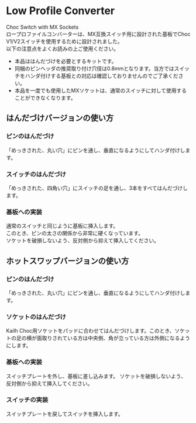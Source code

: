 # Low Profile Converter
Choc Switch with MX Sockets  
ロープロファイルコンバーターは、MX互換スイッチ用に設計された基板でChoc V1/V2スイッチを使用するために設計されました。  
以下の注意点をよくお読みの上ご使用ください。
- 本品ははんだづけを必要とするキットです。
- 同梱のピンヘッダの推奨取り付け穴径は0.8mmとなります。当方ではスイッチをハンダ付けする基板との対応は確認しておりませんのでご了承ください。
- 本品を一度でも使用したMXソケットは、通常のスイッチに対して使用することができなくなります。

## はんだづけバージョンの使い方
### ピンのはんだづけ
「めっきされた、丸い穴」にピンを通し、垂直になるようにしてハンダ付けします。
### スイッチのはんだづけ
「めっきされた、四角い穴」にスイッチの足を通し、3本をすべてはんだづけします。
### 基板への実装
通常のスイッチと同じように基板に挿入します。  
このとき、ピンの太さの関係から非常に硬くなっています。  
ソケットを破損しないよう、反対側から抑えて挿入してください。

## ホットスワップバージョンの使い方
### ピンのはんだづけ
「めっきされた、丸い穴」にピンを通し、垂直になるようにしてハンダ付けします。
### ソケットのはんだづけ
Kailh Choc用ソケットをパッドに合わせてはんだづけします。このとき、ソケットの足の横が面取りされている方は中央側、角が立っている方は外側になるようにします。
### 基板への実装
スイッチプレートを外し、基板に差し込みます。
ソケットを破損しないよう、反対側から抑えて挿入してください。
### スイッチの実装
スイッチプレートを戻してスイッチを挿入します。
